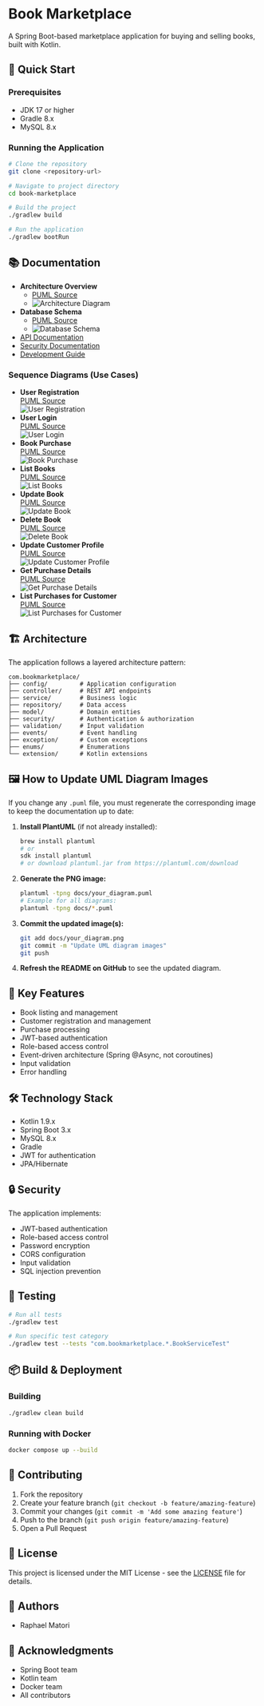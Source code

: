 # Book Marketplace

A Spring Boot-based marketplace application for buying and selling books, built with Kotlin.

## 🚀 Quick Start

### Prerequisites
- JDK 17 or higher
- Gradle 8.x
- MySQL 8.x

### Running the Application
```bash
# Clone the repository
git clone <repository-url>

# Navigate to project directory
cd book-marketplace

# Build the project
./gradlew build

# Run the application
./gradlew bootRun
```

## 📚 Documentation

- **Architecture Overview**
  - [PUML Source](docs/architecture.puml)
  - ![Architecture Diagram](docs/architecture.png)
- **Database Schema**
  - [PUML Source](docs/database.puml)
  - ![Database Schema](docs/database.png)
- [API Documentation](docs/api.md)
- [Security Documentation](docs/security.md)
- [Development Guide](docs/development.md)

### Sequence Diagrams (Use Cases)
- **User Registration**  
  [PUML Source](docs/user_registration_sequence.puml)  
  ![User Registration](docs/user_registration_sequence.png)
- **User Login**  
  [PUML Source](docs/user_login_sequence.puml)  
  ![User Login](docs/user_login_sequence.png)
- **Book Purchase**  
  [PUML Source](docs/book_purchase_sequence.puml)  
  ![Book Purchase](docs/book_purchase_sequence.png)
- **List Books**  
  [PUML Source](docs/list_books_sequence.puml)  
  ![List Books](docs/list_books_sequence.png)
- **Update Book**  
  [PUML Source](docs/update_book_sequence.puml)  
  ![Update Book](docs/update_book_sequence.png)
- **Delete Book**  
  [PUML Source](docs/delete_book_sequence.puml)  
  ![Delete Book](docs/delete_book_sequence.png)
- **Update Customer Profile**  
  [PUML Source](docs/update_customer_profile_sequence.puml)  
  ![Update Customer Profile](docs/update_customer_profile_sequence.png)
- **Get Purchase Details**  
  [PUML Source](docs/get_purchase_details_sequence.puml)  
  ![Get Purchase Details](docs/get_purchase_details_sequence.png)
- **List Purchases for Customer**  
  [PUML Source](docs/list_purchases_for_customer_sequence.puml)  
  ![List Purchases for Customer](docs/list_purchases_for_customer_sequence.png)

## 🏗️ Architecture

The application follows a layered architecture pattern:

```
com.bookmarketplace/
├── config/         # Application configuration
├── controller/     # REST API endpoints
├── service/        # Business logic
├── repository/     # Data access
├── model/          # Domain entities
├── security/       # Authentication & authorization
├── validation/     # Input validation
├── events/         # Event handling
├── exception/      # Custom exceptions
├── enums/          # Enumerations
└── extension/      # Kotlin extensions
```

## 🖼️ How to Update UML Diagram Images

If you change any `.puml` file, you must regenerate the corresponding image to keep the documentation up to date:

1. **Install PlantUML** (if not already installed):
   ```sh
   brew install plantuml
   # or
   sdk install plantuml
   # or download plantuml.jar from https://plantuml.com/download
   ```
2. **Generate the PNG image:**
   ```sh
   plantuml -tpng docs/your_diagram.puml
   # Example for all diagrams:
   plantuml -tpng docs/*.puml
   ```
3. **Commit the updated image(s):**
   ```sh
   git add docs/your_diagram.png
   git commit -m "Update UML diagram images"
   git push
   ```
4. **Refresh the README on GitHub** to see the updated diagram.

## 🔑 Key Features

- Book listing and management
- Customer registration and management
- Purchase processing
- JWT-based authentication
- Role-based access control
- Event-driven architecture (Spring @Async, not coroutines)
- Input validation
- Error handling

## 🛠️ Technology Stack

- Kotlin 1.9.x
- Spring Boot 3.x
- MySQL 8.x
- Gradle
- JWT for authentication
- JPA/Hibernate

## 🔒 Security

The application implements:
- JWT-based authentication
- Role-based access control
- Password encryption
- CORS configuration
- Input validation
- SQL injection prevention

## 🧪 Testing

```bash
# Run all tests
./gradlew test

# Run specific test category
./gradlew test --tests "com.bookmarketplace.*.BookServiceTest"
```

## 📦 Build & Deployment

### Building
```bash
./gradlew clean build
```

### Running with Docker
```bash
docker compose up --build
```

## 🤝 Contributing

1. Fork the repository
2. Create your feature branch (`git checkout -b feature/amazing-feature`)
3. Commit your changes (`git commit -m 'Add some amazing feature'`)
4. Push to the branch (`git push origin feature/amazing-feature`)
5. Open a Pull Request

## 📝 License

This project is licensed under the MIT License - see the [LICENSE](LICENSE) file for details.

## 👥 Authors

- Raphael Matori

## 🙏 Acknowledgments

- Spring Boot team
- Kotlin team
- Docker team
- All contributors
